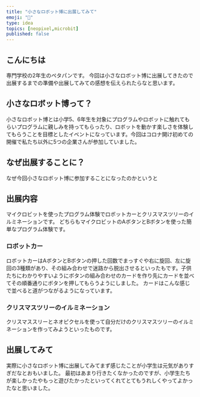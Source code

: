 ```yaml
---
title: "小さなロボット博に出展してみて"
emoji: "🚙"
type: idea
topics: [neopixel,microbit]
published: false
---
```

## こんにちは
専門学校の2年生のペタパンです。
今回は小さなロボット博に出展してきたので出展するまでの準備や出展してみての感想を伝えられたらなと思います。

## 小さなロボット博って？
小さなロボット博とは小学5、6年生を対象にプログラムやロボットに触れてもらいプログラムに親しみを持ってもらったり、ロボットを動かす楽しさを体験してもらうことを目標としたイベントになっています。今回はコロナ開け初めての開催で私たち以外に5つの企業さんが参加していました。
## なぜ出展することに？
なぜ今回小さなロボット博に参加することになったのかというと
## 出展内容
マイクロビットを使ったプログラム体験でロボットカーとクリスマスツリーのイルミネーションです。
どちらもマイクロビットのAボタンとBボタンを使った簡単なプログラム体験です。
### ロボットカー
ロボットカーはAボタンとBボタンの押した回数でまっすぐや右に旋回、左に旋回の3種類があり、その組み合わせで迷路から脱出させるといったもです。子供たちにわかりやすいようにボタンの組み合わせのカードを作り先にカードを並べてその順番通りにボタンを押してもらうようにしました。
カードはこんな感じで並べると道がつながるようになっています。
### クリスマスツリーのイルミネーション
クリスマススリーとネオピクセルを使って自分だけのクリスマスツリーのイルミネーションを作ってみようといったものです。
## 出展してみて
実際に小さなロボット博に出展してみてまず感じたことが小学生は元気がありすぎだなとおもいました。
最初はあまり行きたくなかったのですが、小学生たちが楽しかったやもっと遊びたかったといってくれてとてもうれしくやってよかったなと思いました。


